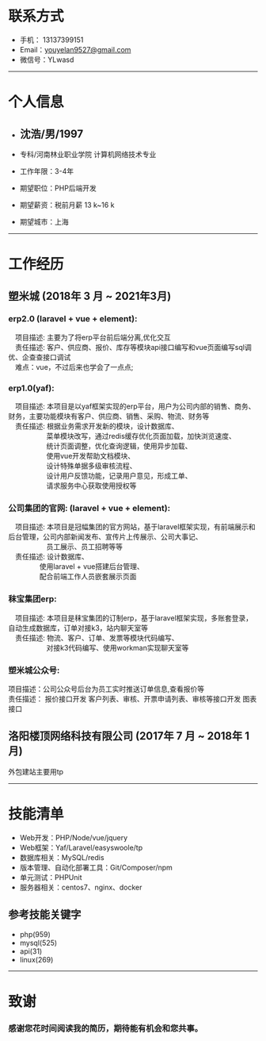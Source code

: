 
# 联系方式

- 手机： 13137399151
- Email：youyelan9527@gmail.com
- 微信号：YLwasd

---
# 个人信息

- ## 沈浩/男/1997

- 专科/河南林业职业学院 计算机网络技术专业

- 工作年限：3-4年

- 期望职位：PHP后端开发

- 期望薪资：税前月薪 13 k~16 k

- 期望城市：上海  
--- 
# 工作经历

## 塑米城 (2018年 3 月 ~ 2021年3月)
### erp2.0 (laravel + vue + element):  
  &ensp;&ensp;项目描述: 主要为了将erp平台前后端分离,优化交互  
  &ensp;&ensp;责任描述:  客户、供应商、报价、库存等模块api接口编写和vue⻚面编写sql调优、企查查接口调试  
  &ensp;&ensp;难点：vue，不过后来也学会了一点点;

### erp1.0(yaf):  
&ensp;&ensp;项目描述: 本项目是以yaf框架实现的erp平台，用户为公司内部的销售、商务、财务，主要功能模块有客户、供应商、销售、采购、物流、财务等  
&ensp;&ensp;责任描述: 根据业务需求开发新的模块，设计数据库、  
&ensp;&ensp;&ensp;&ensp;&ensp;&ensp;&ensp;&ensp;&ensp;&ensp;&ensp;菜单模块改写，通过redis缓存优化⻚面加载，加快浏览速度、  
&ensp;&ensp;&ensp;&ensp;&ensp;&ensp;&ensp;&ensp;&ensp;&ensp;&ensp;统计⻚面调整，优化查询逻辑，使用异步加载、  
&ensp;&ensp;&ensp;&ensp;&ensp;&ensp;&ensp;&ensp;&ensp;&ensp;&ensp;使用vue开发帮助文档模块、  
&ensp;&ensp;&ensp;&ensp;&ensp;&ensp;&ensp;&ensp;&ensp;&ensp;&ensp;设计特殊单据多级审核流程、  
&ensp;&ensp;&ensp;&ensp;&ensp;&ensp;&ensp;&ensp;&ensp;&ensp;&ensp;设计用户反馈功能，记录用户意⻅，形成工单、  
&ensp;&ensp;&ensp;&ensp;&ensp;&ensp;&ensp;&ensp;&ensp;&ensp;&ensp;请求服务中心获取使用授权等

### 公司集团的官网: (laravel + vue + element):  
&ensp;&ensp;项目描述: 本项目是冠幅集团的官方网站，基于laravel框架实现，有前端展示和后台管理，公司内部新闻发布、宣传片上传展示、公司大事记、  
&ensp;&ensp;&ensp;&ensp;&ensp;&ensp;&ensp;&ensp;&ensp;&ensp;&ensp;员工展示、员工招聘等等  
&ensp;&ensp;责任描述: 设计数据库、  
&ensp;&ensp;&ensp;&ensp;&ensp;&ensp;&ensp;&ensp;&ensp;使⽤laravel + vue搭建后台管理、  
&ensp;&ensp;&ensp;&ensp;&ensp;&ensp;&ensp;&ensp;&ensp;配合前端⼯作⼈员嵌套展⽰⻚⾯


### 秣宝集团erp:  
&ensp;&ensp;项目描述: 本项目是秣宝集团的订制erp，基于laravel框架实现，多账套登录，自动生成数据库，订单对接k3，站内聊天室等   
&ensp;&ensp;责任描述: 物流、客户、订单、发票等模块代码编写、  
&ensp;&ensp;&ensp;&ensp;&ensp;&ensp;&ensp;&ensp;&ensp;&ensp;&ensp;对接k3代码编写、使用workman实现聊天室等

### 塑米城公众号:
项目描述：公司公众号后台为员工实时推送订单信息,查看报价等  
责任描述：
报价接口开发
客户列表、审核、开票申请列表、审核等接口开发
图表接口

## 洛阳楼顶网络科技有限公司 (2017年 7 月 ~ 2018年 1 月)
外包建站主要用tp  

--- 

# 技能清单

- Web开发：PHP/Node/vue/jquery
- Web框架：Yaf/Laravel/easyswoole/tp
- 数据库相关：MySQL/redis
- 版本管理、自动化部署工具：Git/Composer/npm
- 单元测试：PHPUnit
- 服务器相关：centos7、nginx、docker
## 参考技能关键字
- php(959)
- mysql(525)
- api(31)
- linux(269)

---

# 致谢

### 感谢您花时间阅读我的简历，期待能有机会和您共事。